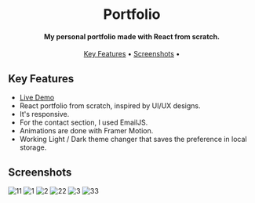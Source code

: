 <h1 align="center">
  Portfolio
  <br>
</h1>

<h4 align="center">My personal portfolio made with React from scratch.</h4>

<p align="center">
  <a href="#key-features">Key Features</a> •
  <a href="#screenshots">Screenshots</a> •
</p>

## Key Features

* <a href="https://portfoliovadean.netlify.app" target="_blank">Live Demo</a>
* React portfolio from scratch, inspired by UI/UX designs.
* It's responsive.
* For the contact section, I used EmailJS.
* Animations are done with Framer Motion.
* Working Light / Dark theme changer that saves the preference in local storage.

## Screenshots

![11](https://user-images.githubusercontent.com/103831098/209709491-6ffff625-79c3-4d94-88e0-0e91e6f2746b.png)
![1](https://user-images.githubusercontent.com/103831098/209709496-091b129b-12a1-4291-b3d7-c741267d69d9.png)
![2](https://user-images.githubusercontent.com/103831098/209709502-1496b2f7-a8a4-4891-b1af-a38c6623d5ba.png)
![22](https://user-images.githubusercontent.com/103831098/209709509-087e9a9d-ef5d-4696-b963-0da955d186ea.png)
![3](https://user-images.githubusercontent.com/103831098/209709514-ec7ff407-e5f8-4440-aaba-188d1d866939.png)
![33](https://user-images.githubusercontent.com/103831098/209709516-2c3f352c-07be-4b41-9584-6ed3a6baee62.png)
